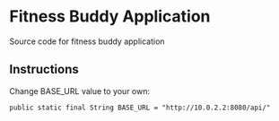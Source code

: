 # Fitness Buddy Application
Source code for fitness buddy application

## Instructions
Change BASE_URL value to your own:
```
public static final String BASE_URL = "http://10.0.2.2:8080/api/"
```
